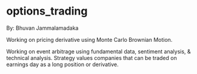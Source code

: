 # options_trading

By: Bhuvan Jammalamadaka

Working on pricing derivative using Monte Carlo Brownian Motion.

Working on event arbitrage using fundamental data, sentiment analysis, & technical analysis. Strategy values companies that can be traded on earnings day as a long position or derivative.
